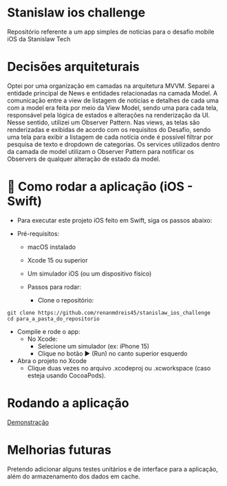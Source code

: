# Stanislaw ios challenge
Repositório referente a um app simples de noticias para o desafio mobile iOS da Stanislaw Tech


# Decisões arquiteturais
  
  Optei por uma organização em camadas na arquitetura MVVM. Separei a entidade principal de News e entidades relacionadas na camada Model. A comunicação entre a view de listagem de noticias e detalhes de cada uma com a model era feita por meio da View Model, sendo uma para cada tela, responsável pela lógica de estados e alterações na renderização da UI. Nesse sentido, utilizei um Observer Pattern. Nas views, as telas são renderizadas e exibidas de acordo com os requisitos do Desafio, sendo uma tela para exibir a listagem de cada notícia onde é possível filtrar por pesquisa de texto e dropdown de categorias. Os services utilizados dentro da camada de model utilizam o Observer Pattern para notificar os Observers de qualquer alteração de estado da model.
  
 # 🔧 Como rodar a aplicação (iOS - Swift)
  
  - Para executar este projeto iOS feito em Swift, siga os passos abaixo:

  - Pré-requisitos:
    - macOS instalado

    - Xcode 15 ou superior

    - Um simulador iOS (ou um dispositivo físico)

    - Passos para rodar:
      - Clone o repositório:
     
```
git clone https://github.com/renanmdreis45/stanislaw_ios_challenge
cd para_a_pasta_do_repositorio
```

  - Compile e rode o app:
      - No Xcode:
        - Selecione um simulador (ex: iPhone 15)
        - Clique no botão ▶️ (Run) no canto superior esquerdo
  - Abra o projeto no Xcode
    - Clique duas vezes no arquivo .xcodeproj ou .xcworkspace (caso esteja usando CocoaPods). 

# Rodando a aplicação

  [Demonstração](https://youtube.com/shorts/fbw_ISFjoEU?feature=share)

# Melhorias futuras
  
  Pretendo adicionar alguns testes unitários e de interface para a aplicação, além do armazenamento dos dados em cache.
  


